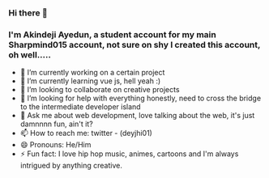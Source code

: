 ### Hi there 👋
### I'm Akindeji Ayedun, a student account for my main Sharpmind015 account, not sure on shy I created this account, oh well.....

- 🔭 I’m currently working on a certain project
- 🌱 I’m currently learning vue js, hell yeah :)
- 👯 I’m looking to collaborate on creative projects
- 🤔 I’m looking for help with everything honestly, need to cross the bridge to the intermediate developer island
- 💬 Ask me about web development, love talking about the web, it's just damnnnn fun, ain't it?
- 📫 How to reach me: twitter - (deyjhi01)
- 😄 Pronouns: He/Him
- ⚡ Fun fact: I love hip hop music, animes, cartoons and I'm always intrigued by anything creative.
